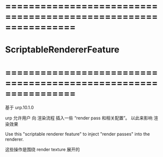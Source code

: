 # ================================================================ #
#                  ScriptableRendererFeature
# ================================================================ #
基于 urp.10.1.0


urp 允许用户 向 渲染流程 插入一些 “render pass 和相关配置”。
以此来影响 渲染效果

Use this "scriptable renderer feature" to inject "render passes" into the renderer.

这些操作是围绕 render texture 展开的








